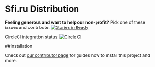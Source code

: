 Sfi.ru Distribution
========

**Feeling generous and want to help our non-profit?** Pick one of these issues and contribute: [![Stories in Ready](https://badge.waffle.io/psmb/sfidistr.png?label=ready&title=Ready)](https://waffle.io/psmb/sfidistr)

CircleCI integration status:
[![Circle CI](https://circleci.com/gh/psmb/SfiDistr/tree/master.svg?style=svg)](https://circleci.com/gh/psmb/SfiDistr/tree/master)

##Installation

Check out [our contributor page](https://psmb.github.io) for guides how to install this project and more.
